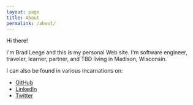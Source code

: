 ```yaml
---
layout: page
title: About
permalink: /about/
---
```


Hi there!

I'm Brad Leege and this is my personal Web site.  I'm software engineer, traveler, learner, partner, and TBD living in Madison, Wisconsin.

I can also be found in various incarnations on:

* [GitHub](https://github.com/bleege)
* [LinkedIn](https://www.linkedin.com/in/bradleege/)
* [Twitter](https://twitter.com/bradleege)
